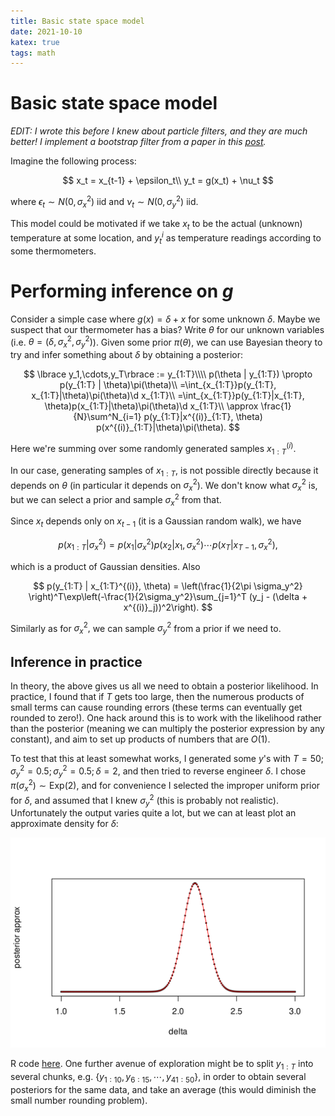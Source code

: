 ```yaml
---
title: Basic state space model
date: 2021-10-10
katex: true
tags: math
---
```


# Basic state space model

_EDIT: I wrote this before I knew about particle filters, and they are much
better! I implement a bootstrap filter from a paper in this
[post](../bootstrap-filter)._

Imagine the following process:

$$
x_t = x_{t-1} + \epsilon_t\\
y_t = g(x_t) + \nu_t
$$

where $\epsilon_t\sim N(0, \sigma_x^2)$ iid and $\nu_t\sim N(0, \sigma_y^2)$ iid.

This model could be motivated if we take $x_t$ to be the actual
(unknown) temperature at some location, and $y^i_t$ as temperature readings
according to some thermometers.

# Performing inference on $g$

Consider a simple case where $g(x) = \delta + x$ for some unknown $\delta.$
Maybe we suspect that our thermometer has a bias? Write $\theta$ for our
unknown variables (i.e. $\theta = (\delta, \sigma_x^2, \sigma_y^2)$).  Given
some prior $\pi(\theta)$, we can use Bayesian theory to try and infer something
about $\delta$ by obtaining a posterior:

$$
\lbrace y_1,\cdots,y_T\rbrace := y_{1:T}\\\\
p(\theta | y_{1:T}) \propto p(y_{1:T} | \theta)\pi(\theta)\\
=\int_{x_{1:T}}p(y_{1:T}, x_{1:T}|\theta)\pi(\theta)\d x_{1:T}\\
=\int_{x_{1:T}}p(y_{1:T}|x_{1:T}, \theta)p(x_{1:T}|\theta)\pi(\theta)\d x_{1:T}\\
\approx \frac{1}{N}\sum^N_{i=1} p(y_{1:T}|x^{(i)}_{1:T}, \theta)
p(x^{(i)}_{1:T}|\theta)\pi(\theta).
$$

Here we're summing over some randomly generated samples $x^{(i)}_{1:T}.$


In our case, generating samples of $x_{1:T},$ is not possible directly because
it depends on $\theta$ (in particular it depends on $\sigma_x^2$).
We don't know what $\sigma_x^2$ is, but we can select a prior and sample
$\sigma_x^2$ from that.

Since $x_t$ depends only on $x_{t-1}$ (it is a Gaussian random walk),
we have

$$
p(x_{1:T} | \sigma_x^2) = p(x_1|\sigma_x^2)p(x_2|x_1,\sigma_x^2)\cdots
p(x_T|x_{T-1},\sigma_x^2),
$$

which is a product of Gaussian densities. Also

$$
p(y_{1:T} | x_{1:T}^{(i)}, \theta) =
\left(\frac{1}{2\pi \sigma_y^2} \right)^T\exp\left(-\frac{1}{2\sigma_y^2}\sum_{j=1}^T
(y_j - (\delta + x^{(i)}_j))^2\right).
$$

Similarly as for $\sigma_x^2,$ we can sample $\sigma_y^2$ from a prior if we
need to.

## Inference in practice

In theory, the above gives us all we need to obtain a posterior likelihood. In
practice, I found that if $T$ gets too large, then the numerous products of
small terms can cause rounding errors (these terms can eventually get rounded to
zero!).  One hack around this is to work with the likelihood rather than the
posterior (meaning we can multiply the posterior expression by any constant),
and aim to set up products of numbers that are $O(1).$

To test that this at least somewhat works, I generated some $y$'s with
$T=50;\sigma_y^2=0.5;\sigma_y^2=0.5;\delta=2,$ and then tried to reverse
engineer $\delta.$ I chose $\pi(\sigma_x^2)\sim\text{Exp}(2),$ and for
convenience I selected the improper uniform prior for $\delta,$ and assumed that
I knew $\sigma_y^2$ (this is probably not realistic). Unfortunately the output
varies quite a lot, but we can at least plot an approximate density for $\delta:$

<img src="./out.svg" style="max-width:100%;">

R code [here](experiment.R). One further avenue of exploration might be to split
$y_{1:T}$ into several chunks, e.g. $\lbrace y_{1:10},
y_{6:15},\cdots,y_{41:50}\rbrace,$ in order to obtain several posteriors for the
same data, and take an average (this would diminish the small number rounding
problem).